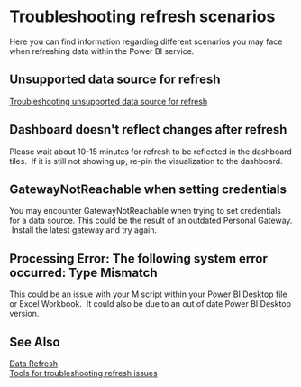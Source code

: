 ﻿<properties 
   pageTitle="Troubleshooting refresh scenarios"
   description="Troubleshooting refresh scenarios"
   services="powerbi" 
   documentationCenter="" 
   authors="jastru" 
   manager="mblythe" 
   editor=""
   tags=""/>
 
<tags
   ms.service="powerbi"
   ms.devlang="NA"
   ms.topic="article"
   ms.tgt_pltfrm="NA"
   ms.workload="powerbi"
   ms.date="10/16/2015"
   ms.author="jastru"/>

# Troubleshooting refresh scenarios  

Here you can find information regarding different scenarios you may face when refreshing data within the Power BI service.

## Unsupported data source for refresh  
[Troubleshooting unsupported data source for refresh](https://support.powerbi.com/knowledgebase/articles/742047-troubleshooting-unsupported-data-source-for-refres)

## Dashboard doesn't reflect changes after refresh  
Please wait about 10-15 minutes for refresh to be reflected in the dashboard tiles.  If it is still not showing up, re-pin the visualization to the dashboard.

## GatewayNotReachable when setting credentials  
You may encounter GatewayNotReachable when trying to set credentials for a data source. This could be the result of an outdated Personal Gateway.  Install the latest gateway and try again.

## Processing Error: The following system error occurred: Type Mismatch  
This could be an issue with your M script within your Power BI Desktop file or Excel Workbook.  It could also be due to an out of date Power BI Desktop version.

## See Also  
[Data Refresh](https://support.powerbi.com/knowledgebase/topics/107925-data-refresh)  
[Tools for troubleshooting refresh issues](https://support.powerbi.com/knowledgebase/articles/742023-tools-for-troubleshooting-refresh-issues)  